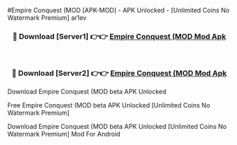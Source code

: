 #Empire Conquest (MOD [APK-MOD] - APK Unlocked - [Unlimited Coins No Watermark Premium] ar1ev



<div align="center">

<h3>🔴 Download [Server1] 👉👉 <a href="https://momento.my/?title=Empire_Conquest_(MOD">Empire Conquest (MOD Mod Apk</a></h3><br>

<h3>🔴 Download [Server2] 👉👉 <a href="https://momento.my/?title=Empire_Conquest_(MOD">Empire Conquest (MOD Mod Apk</a></h3>
</div>



Download Empire Conquest (MOD beta APK Unlocked

Free Empire Conquest (MOD beta APK Unlocked [Unlimited Coins No Watermark Premium]

Download Empire Conquest (MOD beta APK Unlocked [Unlimited Coins No Watermark Premium] Mod For Android
